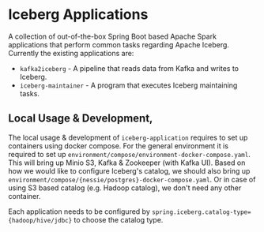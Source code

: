 # Iceberg Applications

A collection of out-of-the-box Spring Boot based Apache Spark applications that perform common tasks regarding Apache Iceberg. 
Currently the existing applications are:
* `kafka2iceberg` - A pipeline that reads data from Kafka and writes to Iceberg.
* `iceberg-maintainer` - A program that executes Iceberg maintaining tasks.

## Local Usage & Development,

The local usage & development of `iceberg-application` requires to set up containers using docker compose.
For the general environment it is required to set up `environment/compose/environment-docker-compose.yaml`.
This will bring up Minio S3, Kafka & Zookeeper (with Kafka UI).
Based on how we would like to configure Iceberg's catalog, we should also bring up `environment/compose/{nessie/postgres}-docker-compose.yaml`.
Or in case of using S3 based catalog (e.g. Hadoop catalog), we don't need any other container.

Each application needs to be configured by `spring.iceberg.catalog-type={hadoop/hive/jdbc}` to choose the catalog type.